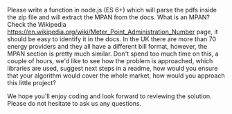 Please write a function in node.js (ES 6+) which will parse the pdfs inside the zip file and will extract the MPAN from the docs.
What is an MPAN? Check the Wikipedia https://en.wikipedia.org/wiki/Meter_Point_Administration_Number page, it should be easy to identify it in the docs. In the UK there are more than 70 energy providers and they all have a different bill format, however, the MPAN section is pretty much similar. 
Don't spend too much time on this, a couple of hours, we'd like to see how the problem is approached, which libraries are used, suggest next steps in a readme, how would you ensure that your algorithm would cover the whole market, how would you approach this little project? 

We hope you'll enjoy coding and look forward to reviewing the solution. 
Please do not hesitate to ask us any questions.